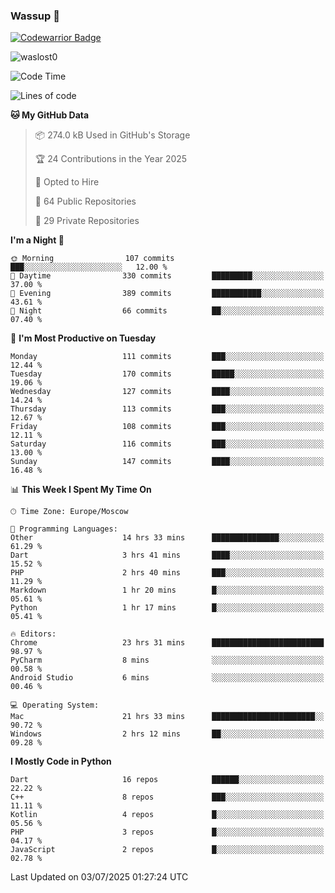 ### Wassup 👋

[![Codewarrior Badge](https://www.codewars.com/users/waslost/badges/small)](https://www.codewars.com/users/waslost)

<p align="left"> <img src="https://komarev.com/ghpvc/?username=waslost0" alt="waslost0" /></p>

<!--START_SECTION:waka-->
![Code Time](http://img.shields.io/badge/Code%20Time-5%2C876%20hrs%2040%20mins-blue)

![Lines of code](https://img.shields.io/badge/From%20Hello%20World%20I%27ve%20Written-1.5%20million%20lines%20of%20code-blue)

**🐱 My GitHub Data** 

> 📦 274.0 kB Used in GitHub's Storage 
 > 
> 🏆 24 Contributions in the Year 2025
 > 
> 💼 Opted to Hire
 > 
> 📜 64 Public Repositories 
 > 
> 🔑 29 Private Repositories 
 > 
**I'm a Night 🦉** 

```text
🌞 Morning                107 commits         ███░░░░░░░░░░░░░░░░░░░░░░   12.00 % 
🌆 Daytime                330 commits         █████████░░░░░░░░░░░░░░░░   37.00 % 
🌃 Evening                389 commits         ███████████░░░░░░░░░░░░░░   43.61 % 
🌙 Night                  66 commits          ██░░░░░░░░░░░░░░░░░░░░░░░   07.40 % 
```
📅 **I'm Most Productive on Tuesday** 

```text
Monday                   111 commits         ███░░░░░░░░░░░░░░░░░░░░░░   12.44 % 
Tuesday                  170 commits         █████░░░░░░░░░░░░░░░░░░░░   19.06 % 
Wednesday                127 commits         ████░░░░░░░░░░░░░░░░░░░░░   14.24 % 
Thursday                 113 commits         ███░░░░░░░░░░░░░░░░░░░░░░   12.67 % 
Friday                   108 commits         ███░░░░░░░░░░░░░░░░░░░░░░   12.11 % 
Saturday                 116 commits         ███░░░░░░░░░░░░░░░░░░░░░░   13.00 % 
Sunday                   147 commits         ████░░░░░░░░░░░░░░░░░░░░░   16.48 % 
```


📊 **This Week I Spent My Time On** 

```text
🕑︎ Time Zone: Europe/Moscow

💬 Programming Languages: 
Other                    14 hrs 33 mins      ███████████████░░░░░░░░░░   61.29 % 
Dart                     3 hrs 41 mins       ████░░░░░░░░░░░░░░░░░░░░░   15.52 % 
PHP                      2 hrs 40 mins       ███░░░░░░░░░░░░░░░░░░░░░░   11.29 % 
Markdown                 1 hr 20 mins        █░░░░░░░░░░░░░░░░░░░░░░░░   05.61 % 
Python                   1 hr 17 mins        █░░░░░░░░░░░░░░░░░░░░░░░░   05.41 % 

🔥 Editors: 
Chrome                   23 hrs 31 mins      █████████████████████████   98.97 % 
PyCharm                  8 mins              ░░░░░░░░░░░░░░░░░░░░░░░░░   00.58 % 
Android Studio           6 mins              ░░░░░░░░░░░░░░░░░░░░░░░░░   00.46 % 

💻 Operating System: 
Mac                      21 hrs 33 mins      ███████████████████████░░   90.72 % 
Windows                  2 hrs 12 mins       ██░░░░░░░░░░░░░░░░░░░░░░░   09.28 % 
```

**I Mostly Code in Python** 

```text
Dart                     16 repos            ██████░░░░░░░░░░░░░░░░░░░   22.22 % 
C++                      8 repos             ███░░░░░░░░░░░░░░░░░░░░░░   11.11 % 
Kotlin                   4 repos             █░░░░░░░░░░░░░░░░░░░░░░░░   05.56 % 
PHP                      3 repos             █░░░░░░░░░░░░░░░░░░░░░░░░   04.17 % 
JavaScript               2 repos             █░░░░░░░░░░░░░░░░░░░░░░░░   02.78 % 
```




 Last Updated on 03/07/2025 01:27:24 UTC
<!--END_SECTION:waka-->

